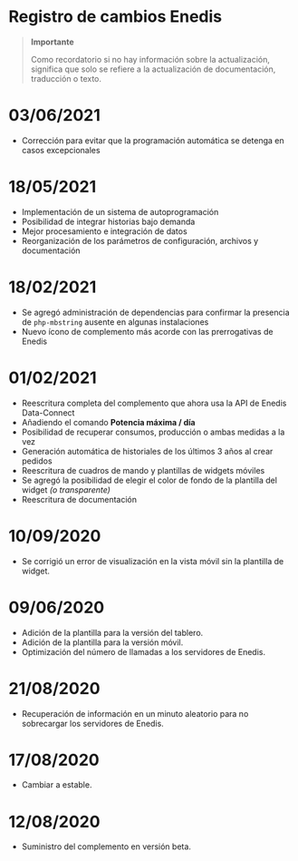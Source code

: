 # Registro de cambios Enedis

>**Importante**
>
>Como recordatorio si no hay información sobre la actualización, significa que solo se refiere a la actualización de documentación, traducción o texto.

# 03/06/2021

- Corrección para evitar que la programación automática se detenga en casos excepcionales

# 18/05/2021

- Implementación de un sistema de autoprogramación
- Posibilidad de integrar historias bajo demanda
- Mejor procesamiento e integración de datos
- Reorganización de los parámetros de configuración, archivos y documentación

# 18/02/2021

- Se agregó administración de dependencias para confirmar la presencia de `php-mbstring` ausente en algunas instalaciones
- Nuevo ícono de complemento más acorde con las prerrogativas de Enedis

# 01/02/2021

- Reescritura completa del complemento que ahora usa la API de Enedis Data-Connect
- Añadiendo el comando **Potencia máxima / día**
- Posibilidad de recuperar consumos, producción o ambas medidas a la vez
- Generación automática de historiales de los últimos 3 años al crear pedidos
- Reescritura de cuadros de mando y plantillas de widgets móviles
- Se agregó la posibilidad de elegir el color de fondo de la plantilla del widget *(o transparente)*
- Reescritura de documentación

# 10/09/2020
- Se corrigió un error de visualización en la vista móvil sin la plantilla de widget.

# 09/06/2020
- Adición de la plantilla para la versión del tablero.
- Adición de la plantilla para la versión móvil.
- Optimización del número de llamadas a los servidores de Enedis.

# 21/08/2020
- Recuperación de información en un minuto aleatorio para no sobrecargar los servidores de Enedis.

# 17/08/2020
- Cambiar a estable.

# 12/08/2020
- Suministro del complemento en versión beta.
